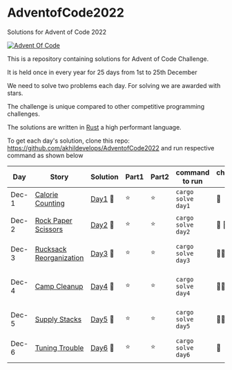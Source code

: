 # AdventofCode2022
Solutions for Advent of Code 2022

[![Advent Of Code](https://miro.medium.com/max/1200/1*XtCMwEXZe2VcH-jfcHwCBQ.jpeg)](https://adventofcode.com/)

This is a repository containing solutions for Advent of Code Challenge. 

It is held once in every year for 25 days from 1st to 25th December 

We need to solve two problems each day. For solving we are awarded with stars.

The challenge is unique compared to other competitive programming challenges.

The solutions are written in [Rust](https://www.rust-lang.org/) a high performant language.

To get each day's solution, clone this repo: https://github.com/akhildevelops/AdventofCode2022 and run respective command as shown below

| Day | Story | Solution | Part1 | Part2 | command to run | challenge level | What I learnt
| --- | --- | --- | --- | --- | --- | --- | --- |
| Dec-1 | [Calorie Counting](https://adventofcode.com/2022/day/1) | [Day1](./src/day1/mod.rs) 🚢 | ⭐ | ⭐  | `cargo solve day1` | 🧗| Rust's Result methods
| Dec-2 | [Rock Paper Scissors](https://adventofcode.com/2022/day/2) | [Day2](./src/day2/mod.rs) 🚢 | ⭐ | ⭐ | `cargo solve day2`|🧗 🧗| Mental Map scenarios/states to integers
| Dec-3 | [Rucksack Reorganization](https://adventofcode.com/2022/day/3) | [Day3](./src/day3/mod.rs) 🚢 | ⭐ | ⭐ | `cargo solve day3`| 🧗🧗| Sets to find common elements
| Dec-4 | [Camp Cleanup](https://adventofcode.com/2022/day/4) | [Day4](./src/day4/mod.rs) 🚢 | ⭐ | ⭐ | `cargo solve day4`|🧗🧗| Check if an element is present in the boundaries.
| Dec-5 | [Supply Stacks](https://adventofcode.com/2022/day/5) | [Day5](./src/day5/mod.rs) 🚢 | ⭐ | ⭐ | `cargo solve day5`| 🧗🧗🧗 | Parse text into columns and borrow checker
| Dec-6 | [Tuning Trouble](https://adventofcode.com/2022/day/6) | [Day6](./src/day6/mod.rs) 🚢 | ⭐ | ⭐ | `cargo solve day6`|🧗| Find non repeating chars in a string.

